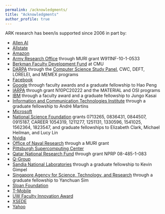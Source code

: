 ```yaml
---
permalink: /acknowledgments/
title: "Acknowledgments"
author_profile: true
---
```


ARK research has been/is supported since 2006 in part by:
* [Allen AI](https://allenai.org)
* [Allstate](http://allstate.com)
* [Amazon](https://amazon.com)
* [Army Research Office](http://www.arl.army.mil/www/default.cfm?page=29) through MURI grant
W911NF-10-1-0533
* [Berkman Faculty Development Fund](https://www.cmu.edu/proseed/proseed-seed-grants/berkman-faculty-development-fund.html) at CMU 
* [DARPA](https://www.darpa.mil) through the [Computer Science Study Panel](https://cs2p.ida.org), CWC, DEFT, LORELEI, and MEMEX programs
* [Facebook](https://facebook.com)
* [Google](https://www.google.com) through faculty awards and a graduate fellowship to Hao Peng
* [IARPA](https://www.iarpa.gov) through grant N10PC20222 and the MATERIAL and OSI programs
* [IBM](https://www.ibm.com) through a faculty award and a graduate fellowship to Jungo Kasai
* [Information and Communication Technologies Institute](http://www.cmuportugal.org) through a graduate fellowship to Andr&eacute; Martins
* [Microsoft](https://microsoft.com)
* [National Science Foundation](https://www.nsf.gov) grants 0713265, 0836431, 0844507, 0915187,
CAREER 1054319, 1211277, 1251131, 1330596, 1541025, 1562364, 1823547, and graduate fellowships to Elizabeth Clark, Michael Heilman, and Lucy Lin
* [Nvidia](https://nvidia.com)
* [Office of Naval Research](https://www.onr.navy.mil) through a MURI grant
* [Pittsburgh Supercomputing Center](https://www.psc.edu)
* [Qatar National Research Fund](http://www.qnrf.org) through grant NPRP 08-485-1-083
* [Q-Group](https://www.q-group.org/) 
* [Sandia National Laboratories](http://www.sandia.gov) through a graduate fellowship to Kevin Gimpel
* [Singapore Agency for Science, Technology, and Research](https://www.a-star.edu.sg/) through a graduate fellowship to Yanchuan Sim
* [Sloan Foundation](https://sloan.org)
* [T-Mobile](https://www.t-mobile.com)
* [UW Faculty Innovation Award](https://www.washington.edu/research/resources/funding-opportunities/the-university-of-washington-innovation-awards/)
* [XSEDE](http://www.xsede.org)
* [Yahoo](http://www.yahoo.com)
